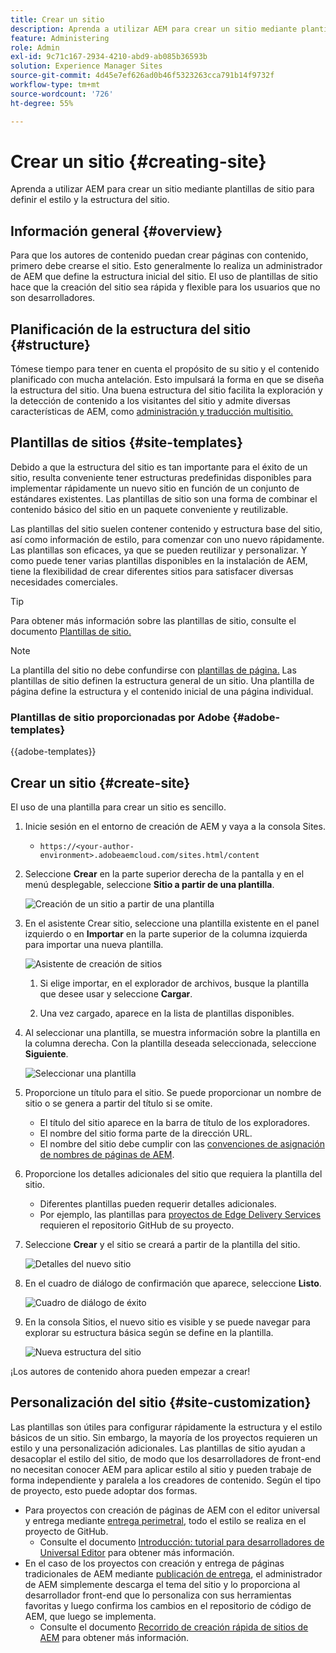 ```yaml
---
title: Crear un sitio
description: Aprenda a utilizar AEM para crear un sitio mediante plantillas de sitio para definir el estilo y la estructura del sitio.
feature: Administering
role: Admin
exl-id: 9c71c167-2934-4210-abd9-ab085b36593b
solution: Experience Manager Sites
source-git-commit: 4d45e7ef626ad0b46f5323263cca791b14f9732f
workflow-type: tm+mt
source-wordcount: '726'
ht-degree: 55%

---
```



# Crear un sitio {#creating-site}

Aprenda a utilizar AEM para crear un sitio mediante plantillas de sitio para definir el estilo y la estructura del sitio.

## Información general {#overview}

Para que los autores de contenido puedan crear páginas con contenido, primero debe crearse el sitio. Esto generalmente lo realiza un administrador de AEM que define la estructura inicial del sitio. El uso de plantillas de sitio hace que la creación del sitio sea rápida y flexible para los usuarios que no son desarrolladores.

## Planificación de la estructura del sitio {#structure}

Tómese tiempo para tener en cuenta el propósito de su sitio y el contenido planificado con mucha antelación. Esto impulsará la forma en que se diseña la estructura del sitio. Una buena estructura del sitio facilita la exploración y la detección de contenido a los visitantes del sitio y admite diversas características de AEM, como [administración y traducción multisitio.](/help/sites-cloud/administering/msm-and-translation.md)

## Plantillas de sitios {#site-templates}

Debido a que la estructura del sitio es tan importante para el éxito de un sitio, resulta conveniente tener estructuras predefinidas disponibles para implementar rápidamente un nuevo sitio en función de un conjunto de estándares existentes. Las plantillas de sitio son una forma de combinar el contenido básico del sitio en un paquete conveniente y reutilizable.

Las plantillas del sitio suelen contener contenido y estructura base del sitio, así como información de estilo, para comenzar con uno nuevo rápidamente. Las plantillas son eficaces, ya que se pueden reutilizar y personalizar. Y como puede tener varias plantillas disponibles en la instalación de AEM, tiene la flexibilidad de crear diferentes sitios para satisfacer diversas necesidades comerciales.

>[!TIP]
>
>Para obtener más información sobre las plantillas de sitio, consulte el documento [Plantillas de sitio.](site-templates.md)

>[!NOTE]
>
>La plantilla del sitio no debe confundirse con [plantillas de página.](/help/sites-cloud/authoring/page-editor/templates.md) Las plantillas de sitio definen la estructura general de un sitio. Una plantilla de página define la estructura y el contenido inicial de una página individual.

### Plantillas de sitio proporcionadas por Adobe {#adobe-templates}

{{adobe-templates}}

## Crear un sitio {#create-site}

El uso de una plantilla para crear un sitio es sencillo.

1. Inicie sesión en el entorno de creación de AEM y vaya a la consola Sites.

   * `https://<your-author-environment>.adobeaemcloud.com/sites.html/content`

1. Seleccione **Crear** en la parte superior derecha de la pantalla y en el menú desplegable, seleccione **Sitio a partir de una plantilla**.

   ![Creación de un sitio a partir de una plantilla](../assets/create-site-from-template.png)

1. En el asistente Crear sitio, seleccione una plantilla existente en el panel izquierdo o en **Importar** en la parte superior de la columna izquierda para importar una nueva plantilla.

   ![Asistente de creación de sitios](../assets/site-creation-wizard.png)

   1. Si elige importar, en el explorador de archivos, busque la plantilla que desee usar y seleccione **Cargar**.

   1. Una vez cargado, aparece en la lista de plantillas disponibles.

1. Al seleccionar una plantilla, se muestra información sobre la plantilla en la columna derecha. Con la plantilla deseada seleccionada, seleccione **Siguiente**.

   ![Seleccionar una plantilla](../assets/select-site-template.png)

1. Proporcione un título para el sitio. Se puede proporcionar un nombre de sitio o se genera a partir del título si se omite.

   * El título del sitio aparece en la barra de título de los exploradores.
   * El nombre del sitio forma parte de la dirección URL.
   * El nombre del sitio debe cumplir con las [convenciones de asignación de nombres de páginas de AEM](/help/sites-cloud/authoring/sites-console/organizing-pages.md#page-name-restrictions-and-best-practices).

1. Proporcione los detalles adicionales del sitio que requiera la plantilla del sitio.

   * Diferentes plantillas pueden requerir detalles adicionales.
   * Por ejemplo, las plantillas para [proyectos de Edge Delivery Services](https://www.aem.live/developer/ue-tutorial) requieren el repositorio GitHub de su proyecto.

1. Seleccione **Crear** y el sitio se creará a partir de la plantilla del sitio.

   ![Detalles del nuevo sitio](../assets/create-site-details.png)

1. En el cuadro de diálogo de confirmación que aparece, seleccione **Listo**.

   ![Cuadro de diálogo de éxito](../assets/success.png)

1. En la consola Sitios, el nuevo sitio es visible y se puede navegar para explorar su estructura básica según se define en la plantilla.

   ![Nueva estructura del sitio](../assets/new-site.png)

¡Los autores de contenido ahora pueden empezar a crear!

## Personalización del sitio {#site-customization}

Las plantillas son útiles para configurar rápidamente la estructura y el estilo básicos de un sitio. Sin embargo, la mayoría de los proyectos requieren un estilo y una personalización adicionales. Las plantillas de sitio ayudan a desacoplar el estilo del sitio, de modo que los desarrolladores de front-end no necesitan conocer AEM para aplicar estilo al sitio y pueden
trabaje de forma independiente y paralela a los creadores de contenido. Según el tipo de proyecto, esto puede adoptar dos formas.

* Para proyectos con creación de páginas de AEM con el editor universal y entrega mediante [entrega perimetral](/help/edge/overview.md), todo el estilo se realiza en el proyecto de GitHub.
   * Consulte el documento [Introducción: tutorial para desarrolladores de Universal Editor](https://www.aem.live/developer/ue-tutorial) para obtener más información.
* En el caso de los proyectos con creación y entrega de páginas tradicionales de AEM mediante [publicación de entrega](/help/sites-cloud/authoring/author-publish.md), el administrador de AEM simplemente descarga el tema del sitio y lo proporciona al desarrollador front-end que lo personaliza con sus herramientas favoritas y luego confirma los cambios en el repositorio de código de AEM, que luego se implementa.
   * Consulte el documento [Recorrido de creación rápida de sitios de AEM](/help/journey-sites/quick-site/overview.md) para obtener más información.
